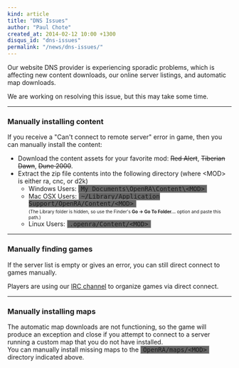 ```yaml
---
kind: article
title: "DNS Issues"
author: "Paul Chote"
created_at: 2014-02-12 10:00 +1300
disqus_id: "dns-issues"
permalink: "/news/dns-issues/"
---
```


<p>Our website DNS provider is experiencing sporadic problems, which is affecting new content downloads, our online server listings, and automatic map downloads.</p>
<p>We are working on resolving this issue, but this may take some time.</p>
<hr />
<h3>Manually installing content</h3>
<p>If you receive a "Can't connect to remote server" error in game, then you can manually install the content:</p>
<ul>
  <li>Download the content assets for your favorite mod: <del>Red Alert</del>, <del>Tiberian Dawn</del>, <del>Dune 2000</del>.</li>
  <li>Extract the zip file contents into the following directory (where &lt;MOD&gt; is either ra, cnc, or d2k)
	  <ul><li>Windows Users: <span style="font-family: monospace; border: 1px solid #999; padding: 0 5px; background-color: #666">My Documents\OpenRA\Content\&lt;MOD&gt;</span></li>
		  <li>Mac OSX Users: <span style="font-family: monospace; border: 1px solid #999; padding: 0 5px; background-color: #666">~/Library/Application Support/OpenRA/Content/&lt;MOD&gt;</span><br /><span style="font-size:10px">(The Library folder is hidden, so use the Finder's <strong>Go &rarr; Go To Folder...</strong> option and paste this path.)</span></li>
		  <li>Linux Users: <span style="font-family: monospace; border: 1px solid #999; padding: 0 5px; background-color: #666">.openra/Content/&lt;MOD&gt;</span></li>
	  </ul>
  </li>
</ul>
<hr />
<h3>Manually finding games</h3>
<p>If the server list is empty or gives an error, you can still direct connect to games manually.</p>
<p>Players are using our <a href="https://webchat.freenode.net/?channels=openra" alt="#openra on freenode">IRC channel</a> to organize games via direct connect.</p>
<hr />
<h3>Manually installing maps</h3>
<p>The automatic map downloads are not functioning, so the game will produce an exception and close if you attempt to connect to a server running a custom map that you do not have installed.<br />You can manually install missing maps to the <span style="font-family: monospace; border: 1px solid #999; padding: 0 5px; background-color: #666">OpenRA/maps/&lt;MOD&gt;</span> directory indicated above.</p>
